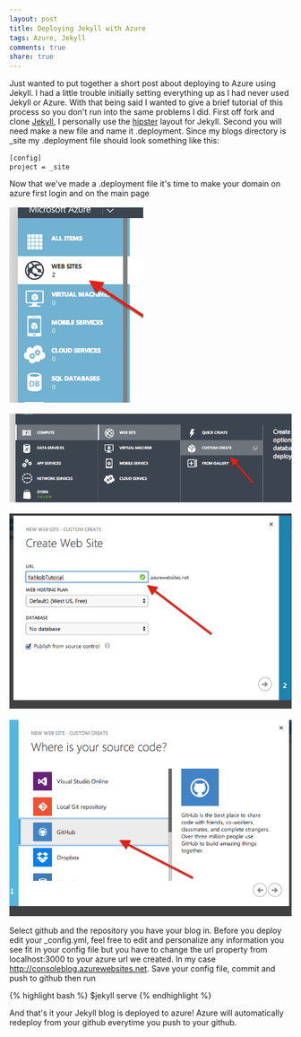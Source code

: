 ```yaml
---
layout: post
title: Deploying Jekyll with Azure
tags: Azure, Jekyll
comments: true
share: true
---
```

Just wanted to put together a short post about deploying to Azure using Jekyll. I had a little trouble initially setting everything up as I had never used Jekyll or Azure. With that being said I wanted to give a brief tutorial of this process so you don't run into the same problems I did. First off fork and clone <a href="https://github.com/jekyll/jekyll">Jekyll</a>, I personally use the <a href="https://github.com/mmistakes/hpstr-jekyll-theme">hipster</a> layout for Jekyll. Second you will need make a new file and name it .deployment. Since my blogs directory is _site my .deployment file should look something like this:

    [config]
    project = _site


Now that we've made a .deployment file it's time to make your domain on azure first login and on the main page
<br><br>
<img src='/images/azureweb.png'>
<br><br>
<img src='/images/customcreate.png'>
<br><br>
<img src='/images/git.png'>
<br><br>
<img src='/images/postsource.png'>



Select github and the repository you have your blog in. Before you deploy edit your _config.yml, feel free to edit and personalize any information you see fit in your config file but you have to change the url property from localhost:3000 to your azure url we created. In my case http://consoleblog.azurewebsites.net. Save your config file, commit and push to github then run

{% highlight bash %}
$jekyll serve
{% endhighlight %}

And that's it your Jekyll blog is deployed to azure! Azure will automatically redeploy from your github everytime you push to your github.